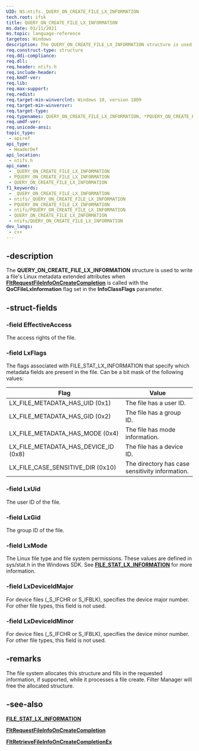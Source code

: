 ```yaml
---
UID: NS:ntifs._QUERY_ON_CREATE_FILE_LX_INFORMATION
tech.root: ifsk
title: QUERY_ON_CREATE_FILE_LX_INFORMATION
ms.date: 03/11/2021
ms.topic: language-reference
targetos: Windows
description: The QUERY_ON_CREATE_FILE_LX_INFORMATION structure is used to write a file's Linux metadata extended attributes when FltRequestFileInfoOnCreateCompletion is called with the QoCFileLxInformation flag set in the InfoClassFlags parameter.
req.construct-type: structure
req.ddi-compliance: 
req.dll: 
req.header: ntifs.h
req.include-header: 
req.kmdf-ver: 
req.lib: 
req.max-support: 
req.redist: 
req.target-min-winverclnt: Windows 10, version 1809
req.target-min-winversvr: 
req.target-type: 
req.typenames: QUERY_ON_CREATE_FILE_LX_INFORMATION, *PQUERY_ON_CREATE_FILE_LX_INFORMATION
req.umdf-ver: 
req.unicode-ansi: 
topic_type:
 - apiref
api_type:
 - HeaderDef
api_location:
 - ntifs.h
api_name:
 - _QUERY_ON_CREATE_FILE_LX_INFORMATION
 - PQUERY_ON_CREATE_FILE_LX_INFORMATION
 - QUERY_ON_CREATE_FILE_LX_INFORMATION
f1_keywords:
 - _QUERY_ON_CREATE_FILE_LX_INFORMATION
 - ntifs/_QUERY_ON_CREATE_FILE_LX_INFORMATION
 - PQUERY_ON_CREATE_FILE_LX_INFORMATION
 - ntifs/PQUERY_ON_CREATE_FILE_LX_INFORMATION
 - QUERY_ON_CREATE_FILE_LX_INFORMATION
 - ntifs/QUERY_ON_CREATE_FILE_LX_INFORMATION
dev_langs:
 - c++
---
```


## -description

The **QUERY_ON_CREATE_FILE_LX_INFORMATION** structure is used to write a file's Linux metadata extended attributes when [**FltRequestFileInfoOnCreateCompletion**](../fltkernel/nf-fltkernel-fltrequestfileinfooncreatecompletion.md) is called with the **QoCFileLxInformation** flag set in the **InfoClassFlags** parameter.

## -struct-fields

### -field EffectiveAccess

The access rights of the file.

### -field LxFlags

The flags associated with FILE_STAT_LX_INFORMATION that specify which metadata fields are present in the file. Can be a bit mask of the following values:

| Flag | Value |
| ---- | ----- |
| LX_FILE_METADATA_HAS_UID (0x1) | The file has a user ID. |
| LX_FILE_METADATA_HAS_GID (0x2) | The file has a group ID. |
| LX_FILE_METADATA_HAS_MODE (0x4) | The file has mode information. |
| LX_FILE_METADATA_HAS_DEVICE_ID (0x8) | The file has a device ID. |
| LX_FILE_CASE_SENSITIVE_DIR (0x10) | The directory has case sensitivity information. |

### -field LxUid

The user ID of the file.

### -field LxGid

The group ID of the file.

### -field LxMode

The Linux file type and file system permissions. These values are defined in sys/stat.h in the Windows SDK. See [**FILE_STAT_LX_INFORMATION**](ns-ntifs-_file_stat_lx_information.md) for more information.

### -field LxDeviceIdMajor

For device files (_S_IFCHR or S_IFBLK), specifies the device major number. For other file types, this field is not used.

### -field LxDeviceIdMinor

For device files (_S_IFCHR or S_IFBLK), specifies the device minor number. For other file types, this field is not used.

## -remarks

The file system allocates this structure and fills in the requested information, if supported, while it processes a file create. Filter Manager will free the allocated structure.

## -see-also

[**FILE_STAT_LX_INFORMATION**](ns-ntifs-_file_stat_lx_information.md)

[**FltRequestFileInfoOnCreateCompletion**](../fltkernel/nf-fltkernel-fltrequestfileinfooncreatecompletion.md)

[**FltRetrieveFileInfoOnCreateCompletionEx**](../fltkernel/nf-fltkernel-fltretrievefileinfooncreatecompletionex.md)
